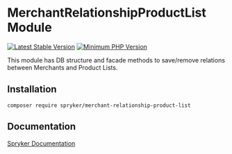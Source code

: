 # MerchantRelationshipProductList Module
[![Latest Stable Version](https://poser.pugx.org/spryker/merchant-relationship-product-list/v/stable.svg)](https://packagist.org/packages/spryker/merchant-relationship-product-list)
[![Minimum PHP Version](https://img.shields.io/badge/php-%3E%3D%207.4-8892BF.svg)](https://php.net/)

This module has DB structure and facade methods to save/remove relations between Merchants and Product Lists.

## Installation

```
composer require spryker/merchant-relationship-product-list
```

## Documentation

[Spryker Documentation](https://academy.spryker.com/developing_with_spryker/module_guide/modules.html)
